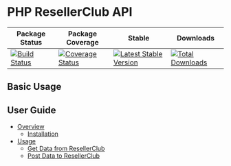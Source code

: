 # PHP ResellerClub API

| Package Status | Package Coverage | Stable | Downloads |
|----------------|------------------|------|-----|
| [![Build Status](https://travis-ci.org/nextgi/reseller-club.svg?branch=master)](https://travis-ci.org/nextgi/reseller-club) |[![Coverage Status](https://img.shields.io/coveralls/nextgi/reseller-club.svg)](https://coveralls.io/r/nextgi/reseller-club?branch=master)| [![Latest Stable Version](https://poser.pugx.org/nextgi/reseller-club/v/stable.svg)](https://packagist.org/packages/nextgi/reseller-club) |[![Total Downloads](https://poser.pugx.org/nextgi/reseller-club/downloads.svg)](https://packagist.org/packages/nextgi/reseller-club)
## Basic Usage

## User Guide
- [Overview](docs/overview.md)
  - [Installation](docs/overview.md#installation)
- [Usage](docs/usage.md)
  - [Get Data from ResellerClub](docs/usage.md#get-data-from-resellerclub)
  - [Post Data to ResellerClub](docs/usage.md#post-data-to-resellerclub)
